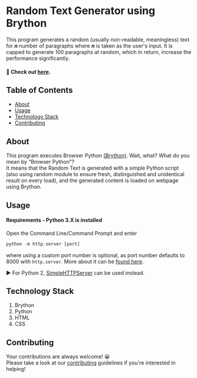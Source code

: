 # Random Text Generator using Brython

This program generates a random (usually non-readable, meaningless) text for ***n*** number of paragraphs where ***n*** is taken as the user's input. It is capped to generate 100 paragraphs at random, which in return, increase the performance significantly. 

#### 🚀 Check out [here](https://git-harshit.github.io/Random_Text_Generator-Brython/).

## Table of Contents

- [About](#about)
- [Usage](#usage)
- [Technology Stack](#technology-stack)
- [Contributing](#contributing)

## About 

This program executes Browser Python [(Brython)](https://brython.info/). Wait, what? What do you mean by “Browser Python”? <br />
It means that the Random Text is generated with a simple Python script (also using random module to ensure fresh, distinguished and unidentical result on every load), and the generated content is loaded on webpage using Brython.

## Usage 


#### Requirements - Python 3.X is installed

Open the Command Line/Command Prompt and enter

```python
python -m http.server [port]
``` 
where using a custom port number is optional, as port number defaults to 8000 with `http.server`. More about it can be [found here](https://docs.python.org/3/library/http.server.html).

▶ For Python 2, [SimpleHTTPServer](https://docs.python.org/2/library/simplehttpserver.html) can be used instead.

## Technology Stack

  1. Brython 
  2. Python 
  2. HTML
  3. CSS

## Contributing

Your contributions are always welcome! 😀 </br>
Please take a look at our [contributing](./Contributing.md) guidelines if you're interested in helping!
